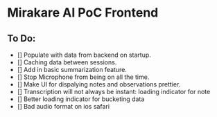 # Mirakare AI PoC Frontend

## To Do:

- [] Populate with data from backend on startup.
- [] Caching data between sessions.
- [] Add in basic summarization feature.
- [] Stop Microphone from being on all the time.
- [] Make UI for dispalying notes and observations prettier.
- [] Transcription will not always be instant: loading indicator for note
- [] Better loading indicator for bucketing data
- [] Bad audio format on ios safari
